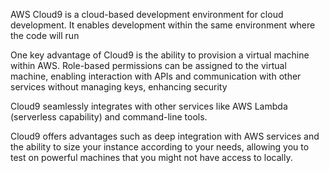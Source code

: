 AWS Cloud9 is a cloud-based development environment for cloud development. It enables development within the same environment where the code will run

One key advantage of Cloud9 is the ability to provision a virtual machine within AWS. Role-based permissions can be assigned to the virtual machine, enabling interaction with APIs and communication with other services without managing keys, enhancing security

Cloud9 seamlessly integrates with other services like AWS Lambda (serverless capability) and command-line tools.

Cloud9 offers advantages such as deep integration with AWS services and the ability to size your instance according to your needs, allowing you to test on powerful machines that you might not have access to locally.